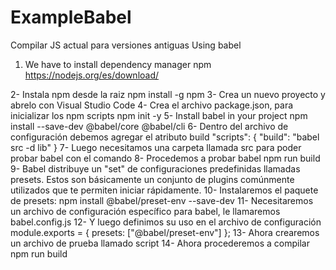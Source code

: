 # ExampleBabel
Compilar JS actual para versiones antiguas
Using babel
1. We have to install dependency manager npm
https://nodejs.org/es/download/

2- Instala npm desde la raiz
npm install -g npm
3- Crea un nuevo proyecto y abrelo con Visual Studio Code
4- Crea el archivo package.json, para inicializar los npm scripts
npm init -y
5- Install babel in your project
npm install --save-dev @babel/core @babel/cli
6- Dentro del archivo de configuración debemos agregar el atributo build
"scripts": {
	"build": "babel src -d lib"
}
7- Luego necesitamos una carpeta llamada src para poder probar babel con el comando
8- Procedemos a probar babel
npm run build
9- Babel distribuye un "set" de configuraciones predefinidas llamadas presets. Estos son básicamente un conjunto de plugins comúnmente utilizados que te permiten iniciar rápidamente.
10- Instalaremos el paquete de presets:
 npm install @babel/preset-env --save-dev
11- Necesitaremos un archivo de configuración específico para babel, le llamaremos 
babel.config.js
12- Y luego definimos su uso en el archivo de configuración
module.exports = { presets: ["@babel/preset-env"] };
13- Ahora crearemos un archivo de prueba llamado script
14- Ahora procederemos a compilar 
npm run build
